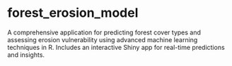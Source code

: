 # forest_erosion_model
A comprehensive application for predicting forest cover types and assessing erosion vulnerability using advanced machine learning techniques in R. Includes an interactive Shiny app for real-time predictions and insights.
